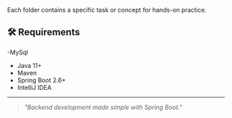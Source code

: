 
Each folder contains a specific task or concept for hands-on practice.

## 🛠️ Requirements

-MySql
- Java 11+
- Maven
- Spring Boot 2.6+
- IntelliJ IDEA 

---

> _"Backend development made simple with Spring Boot."_
